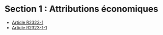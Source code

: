 # Section 1 : Attributions économiques

* [Article R2323-1](./LEGIARTI000028435197.md)
* [Article R2323-1-1](./LEGIARTI000028425821.md)
